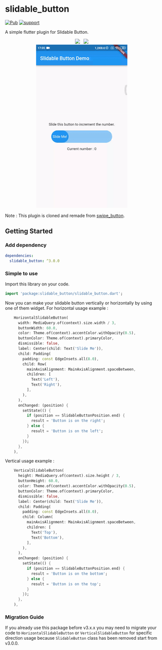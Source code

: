 # slidable_button
[![Pub](https://img.shields.io/pub/v/slidable_button.svg?style=flat-square)](https://pub.dartlang.org/packages/slidable_button)
[![support](https://img.shields.io/badge/platform-flutter%7Cflutter%20web-2196f3.svg?style=flat-square)](https://github.com/husainazkas/slidable_button)

A simple flutter plugin for Slidable Button.

<div style="text-align:center"><img src="https://raw.githubusercontent.com/husainazkas/slidable_button/master/screenshot/1.gif" width="300px"/> &nbsp; <img src="https://raw.githubusercontent.com/husainazkas/slidable_button/master/screenshot/2.gif" width="300px"/></div>

<div style="text-align:center"><img src="https://raw.githubusercontent.com/husainazkas/slidable_button/master/screenshot/3.gif" width="300px" /></div>

Note : This plugin is cloned and remade from [swipe_button](https://pub.dev/packages/swipe_button).

## Getting Started

### Add dependency

```yaml
dependencies:
  slidable_button: ^3.0.0
```

### Simple to use

Import this library on your code.

```dart
import 'package:slidable_button/slidable_button.dart';
```

Now you can make your slidable button vertically or horizontally by using one of them widget. For horizontal usage example :

```dart
    HorizontalSlidableButton(
      width: MediaQuery.of(context).size.width / 3,
      buttonWidth: 60.0,
      color: Theme.of(context).accentColor.withOpacity(0.5),
      buttonColor: Theme.of(context).primaryColor,
      dismissible: false,
      label: Center(child: Text('Slide Me')),
      child: Padding(
        padding: const EdgeInsets.all(8.0),
        child: Row(
          mainAxisAlignment: MainAxisAlignment.spaceBetween,
          children: [
            Text('Left'),
            Text('Right'),
          ],
        ),
      ),
      onChanged: (position) {
        setState(() {
          if (position == SlidableButtonPosition.end) {
            result = 'Button is on the right';
          } else {
            result = 'Button is on the left';
          }
        });
      },
    ),
```

Vertical usage example :

```dart
    VerticalSlidableButton(
      height: MediaQuery.of(context).size.height / 3,
      buttonHeight: 60.0,
      color: Theme.of(context).accentColor.withOpacity(0.5),
      buttonColor: Theme.of(context).primaryColor,
      dismissible: false,
      label: Center(child: Text('Slide Me')),
      child: Padding(
        padding: const EdgeInsets.all(8.0),
        child: Column(
          mainAxisAlignment: MainAxisAlignment.spaceBetween,
          children: [
            Text('Top'),
            Text('Bottom'),
          ],
        ),
      ),
      onChanged: (position) {
        setState(() {
          if (position == SlidableButtonPosition.end) {
            result = 'Button is on the bottom';
          } else {
            result = 'Button is on the top';
          }
        });
      },
    ),
```

### Migration Guide

If you already use this package before v3.x.x you may need to migrate your code to `HorizontalSlidableButton` or  `VerticalSlidableButton` for specific direction usage because `SlidableButton` class has been removed start from v3.0.0.